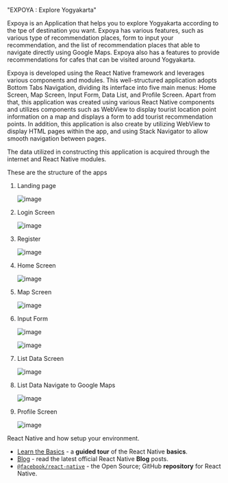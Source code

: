 "EXPOYA : Explore Yogyakarta" 

Expoya is an Application that helps you to explore Yogyakarta according to the tpe of destination you want. Expoya has various features, such as various type of recommendation places, form to input your recommendation, and the list of recommendation places that able to navigate directly using Google Maps. Expoya also has a features to provide recommendations for cafes that can be visited around Yogyakarta.

Expoya is developed using the React Native framework and leverages various components and modules. This well-structured application adopts Bottom Tabs Navigation, dividing its interface into five main menus: Home Screen, Map Screen, Input Form, Data List, and Profile Screen. Apart from that, this application was created using various React Native components and utilizes components such as WebView to display tourist location point information on a map and displays a form to add tourist recommendation points. In addition, this application is also create by utilizing WebView to display HTML pages within the app, and using Stack Navigator to allow smooth navigation between pages.

The data utilized in constructing this application is acquired through the internet and React Native modules.

These are the structure of the apps
1. Landing page
   
   ![image](https://github.com/ardnyd/Expoya/assets/88208904/4dca929b-a8a1-4f74-bb43-c73be23e9a96)

2. Login Screen

   ![image](https://github.com/ardnyd/Expoya/assets/88208904/7ac9d345-a5bf-43dd-8a68-93fc8193299a)

3. Register
   
   ![image](https://github.com/ardnyd/Expoya/assets/88208904/ca0306a0-6298-4095-a6f3-d0e3272c72f5)

4. Home Screen
   
   ![image](https://github.com/ardnyd/Expoya/assets/88208904/27b424c1-8046-4c23-ba67-6e89c0ee6e91)

5. Map Screen

    ![image](https://github.com/ardnyd/Expoya/assets/88208904/5e30c884-e250-4114-961a-879bc1f40a97)

6. Input Form

    ![image](https://github.com/ardnyd/Expoya/assets/88208904/de85cf5a-474d-4edf-9da4-e2c15ae3afe7)

    ![image](https://github.com/ardnyd/Expoya/assets/88208904/ca7fc596-1508-4d79-898c-0313b2c55570)


    
7. List Data Screen

    ![image](https://github.com/ardnyd/Expoya/assets/88208904/93bb0541-6a15-4f11-803d-fa8e2196951e)

8. List Data Navigate to Google Maps

   ![image](https://github.com/ardnyd/Expoya/assets/88208904/6882074c-c188-4d77-8ca7-4404e61e3382)

   
9. Profile Screen

    ![image](https://github.com/ardnyd/Expoya/assets/88208904/ca89fa23-8abc-4a1a-b727-d32d6e218daf)

    





 React Native and how setup your environment.
- [Learn the Basics](https://reactnative.dev/docs/getting-started) - a **guided tour** of the React Native **basics**.
- [Blog](https://reactnative.dev/blog) - read the latest official React Native **Blog** posts.
- [`@facebook/react-native`](https://github.com/facebook/react-native) - the Open Source; GitHub **repository** for React Native.
